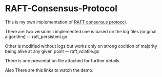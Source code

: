 # RAFT-Consensus-Protocol

This is my own implementation of [RAFT consensus protocol](https://raft.github.io/).

There are two versions i implemented one is based on the log files (original algorithm) -- raft_persistent.go

Other is modified without logs but works only on strong codition of majority being alive at any given point -- raft_volatile.go


There is one presentation file attached for further details.


Also There are this links to watch the demo.



